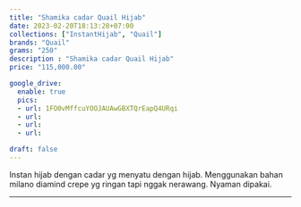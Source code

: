 ```yaml
---
title: "Shamika cadar Quail Hijab"
date: 2023-02-20T18:13:28+07:00
collections: ["InstantHijab", "Quail"]
brands: "Quail"
grams: "250"
description : "Shamika cadar Quail Hijab"
price: "115,000.00"

google_drive:
  enable: true
  pics:
  - url: 1FO0vMffcuYOOJAUAwGBXTQrEapQ4URqi
  - url: 
  - url: 
  - url: 

draft: false
---
```


Instan hijab dengan cadar yg menyatu dengan hijab. Menggunakan bahan milano diamind crepe yg ringan tapi nggak nerawang. Nyaman dipakai.

____      
  
